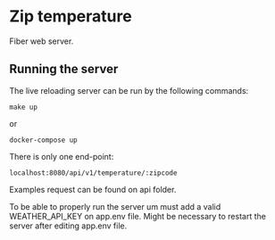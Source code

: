 # Zip temperature

Fiber web server.

## Running the server

The live reloading server can be run by the following commands:

``make up``

or

``docker-compose up``

There is only one end-point:

``localhost:8080/api/v1/temperature/:zipcode``

Examples request can be found on api folder.

To be able to properly run the server um must add a valid WEATHER_API_KEY on app.env file. Might be necessary to restart
the server after editing app.env file.